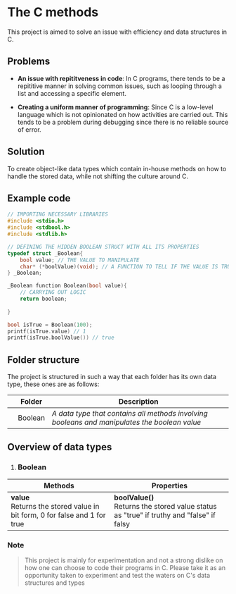 # The C methods

This project is aimed to solve an issue with efficiency and data structures in C.

## Problems

- **An issue with repititveness in code**: In C programs, there tends to be a repititive manner in solving common issues, such as looping through a list and accessing a specific element.

- **Creating a uniform manner of programming**: Since C is a low-level language which is not opinionated on how activities are carried out. This tends to be a problem during debugging since there is no reliable source of error.

## Solution

To create object-like data types which contain in-house methods on how to handle the stored data, while not shifting the culture around C.

## Example code

```C
// IMPORTING NECESSARY LIBRARIES
#include <stdio.h>
#include <stdbool.h>
#include <stdlib.h>

// DEFINING THE HIDDEN BOOLEAN STRUCT WITH ALL ITS PROPERTIES
typedef struct _Boolean{
    bool value; // THE VALUE TO MANIPULATE
    char* (*boolValue)(void); // A FUNCTION TO TELL IF THE VALUE IS TRUE OR FALSE
} _Boolean;

_Boolean function Boolean(bool value){
    // CARRYING OUT LOGIC
    return boolean;
    
}

bool isTrue = Boolean(100);
printf(isTrue.value) // 1
printf(isTrue.boolValue()) // true
```

## Folder structure

The project is structured in such a way that each folder has its own data type, these ones are as follows:

|   | Folder  | Description                                                                                  |
|---|---------|----------------------------------------------------------------------------------------------|
|   | Boolean | *A data type that contains all methods involving booleans and manipulates the boolean value* |

## Overview of data types

1. ### Boolean

| Methods                                                                     | Properties                                                                                       |
|-----------------------------------------------------------------------------|--------------------------------------------------------------------------------------------------|
| **value**<br>  Returns the stored value in bit form, 0 for false and 1 for true | **boolValue()**<br>  Returns the stored value status as "true" if truthy and "false" if falsy |

### Note

> This project is mainly for experimentation and not a strong dislike on how one can choose to code their programs in C. Please take it as an opportunity taken to experiment and test the waters on C's data structures and types 

